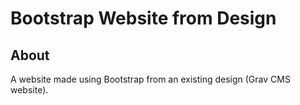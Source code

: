 # Bootstrap Website from Design

## About
A website made using Bootstrap from an existing design (Grav CMS website).
